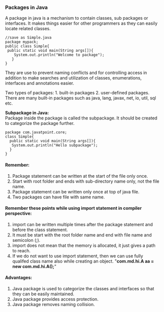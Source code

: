### Packages in Java

A package in java is a mechanism to contain classes, sub packages or interfaces. It makes things easier for other programmers as they can easily locate related classes.

```
//save as Simple.java  
package mypack;  
public class Simple{  
 public static void main(String args[]){  
    System.out.println("Welcome to package");  
   }  
}  
```  

They are use to prevent naming conflicts and for controlling access in addition to make searches and utilization of classes, enumerations, interfaces and annotations easier.

Two types of packages: 1. built-in packages 2. user-defined packages.
There are many built-in packages such as java, lang, javax, net, io, util, sql etc.

**Subpackage in Java:**  
Package inside the package is called the subpackage. It should be created to categorize the package further.

```
package com.javatpoint.core;  
class Simple{  
  public static void main(String args[]){  
   System.out.println("Hello subpackage");  
  }  
}  
```

#### Remember:

1. Package statement can be written at the start of the file only once.
2. Start with root folder and ends with sub-directory name only, not the file name.
3. Package statement can be written only once at top of java file.
4. Two packages can have file with same name.

#### Remember these points while using import statement in compiler perspective:

1. import can be written multiple times after the package statement and before the class statement.
2. It must be start with the root folder name and end with file name and semicolon (;).
3. import does not mean that the memory is allocated, it just gives a path to reach.
4. If we do not want to use import statement, then we can use fully qualifed class name also while creating an object. "**com.md.hi.A aa = new com.md.hi.A();**"


#### Advantages:
1. Java package is used to categorize the classes and interfaces so that they can be easily maintained.  
2. Java package provides access protection.  
3. Java package removes naming collision.  